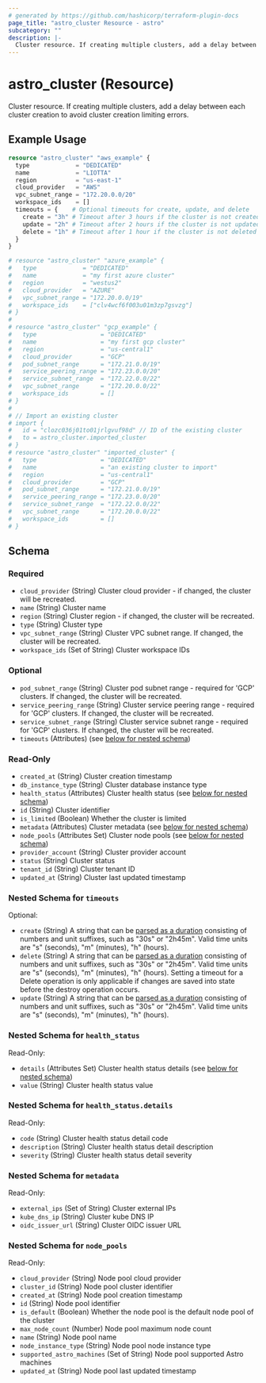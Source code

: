```yaml
---
# generated by https://github.com/hashicorp/terraform-plugin-docs
page_title: "astro_cluster Resource - astro"
subcategory: ""
description: |-
  Cluster resource. If creating multiple clusters, add a delay between each cluster creation to avoid cluster creation limiting errors.
---
```


# astro_cluster (Resource)

Cluster resource. If creating multiple clusters, add a delay between each cluster creation to avoid cluster creation limiting errors.

## Example Usage

```terraform
resource "astro_cluster" "aws_example" {
  type             = "DEDICATED"
  name             = "LIOTTA"
  region           = "us-east-1"
  cloud_provider   = "AWS"
  vpc_subnet_range = "172.20.0.0/20"
  workspace_ids    = []
  timeouts = {    # Optional timeouts for create, update, and delete
    create = "3h" # Timeout after 3 hours if the cluster is not created
    update = "2h" # Timeout after 2 hours if the cluster is not updated
    delete = "1h" # Timeout after 1 hour if the cluster is not deleted
  }
}

# resource "astro_cluster" "azure_example" {
#   type             = "DEDICATED"
#   name             = "my first azure cluster"
#   region           = "westus2"
#   cloud_provider   = "AZURE"
#   vpc_subnet_range = "172.20.0.0/19"
#   workspace_ids    = ["clv4wcf6f003u01m3zp7gsvzg"]
# }
#
# resource "astro_cluster" "gcp_example" {
#   type                  = "DEDICATED"
#   name                  = "my first gcp cluster"
#   region                = "us-central1"
#   cloud_provider        = "GCP"
#   pod_subnet_range      = "172.21.0.0/19"
#   service_peering_range = "172.23.0.0/20"
#   service_subnet_range  = "172.22.0.0/22"
#   vpc_subnet_range      = "172.20.0.0/22"
#   workspace_ids         = []
# }
#
# // Import an existing cluster
# import {
#   id = "clozc036j01to01jrlgvuf98d" // ID of the existing cluster
#   to = astro_cluster.imported_cluster
# }
# resource "astro_cluster" "imported_cluster" {
#   type                  = "DEDICATED"
#   name                  = "an existing cluster to import"
#   region                = "us-central1"
#   cloud_provider        = "GCP"
#   pod_subnet_range      = "172.21.0.0/19"
#   service_peering_range = "172.23.0.0/20"
#   service_subnet_range  = "172.22.0.0/22"
#   vpc_subnet_range      = "172.20.0.0/22"
#   workspace_ids         = []
# }
```

<!-- schema generated by tfplugindocs -->
## Schema

### Required

- `cloud_provider` (String) Cluster cloud provider - if changed, the cluster will be recreated.
- `name` (String) Cluster name
- `region` (String) Cluster region - if changed, the cluster will be recreated.
- `type` (String) Cluster type
- `vpc_subnet_range` (String) Cluster VPC subnet range. If changed, the cluster will be recreated.
- `workspace_ids` (Set of String) Cluster workspace IDs

### Optional

- `pod_subnet_range` (String) Cluster pod subnet range - required for 'GCP' clusters. If changed, the cluster will be recreated.
- `service_peering_range` (String) Cluster service peering range - required for 'GCP' clusters. If changed, the cluster will be recreated.
- `service_subnet_range` (String) Cluster service subnet range - required for 'GCP' clusters. If changed, the cluster will be recreated.
- `timeouts` (Attributes) (see [below for nested schema](#nestedatt--timeouts))

### Read-Only

- `created_at` (String) Cluster creation timestamp
- `db_instance_type` (String) Cluster database instance type
- `health_status` (Attributes) Cluster health status (see [below for nested schema](#nestedatt--health_status))
- `id` (String) Cluster identifier
- `is_limited` (Boolean) Whether the cluster is limited
- `metadata` (Attributes) Cluster metadata (see [below for nested schema](#nestedatt--metadata))
- `node_pools` (Attributes Set) Cluster node pools (see [below for nested schema](#nestedatt--node_pools))
- `provider_account` (String) Cluster provider account
- `status` (String) Cluster status
- `tenant_id` (String) Cluster tenant ID
- `updated_at` (String) Cluster last updated timestamp

<a id="nestedatt--timeouts"></a>
### Nested Schema for `timeouts`

Optional:

- `create` (String) A string that can be [parsed as a duration](https://pkg.go.dev/time#ParseDuration) consisting of numbers and unit suffixes, such as "30s" or "2h45m". Valid time units are "s" (seconds), "m" (minutes), "h" (hours).
- `delete` (String) A string that can be [parsed as a duration](https://pkg.go.dev/time#ParseDuration) consisting of numbers and unit suffixes, such as "30s" or "2h45m". Valid time units are "s" (seconds), "m" (minutes), "h" (hours). Setting a timeout for a Delete operation is only applicable if changes are saved into state before the destroy operation occurs.
- `update` (String) A string that can be [parsed as a duration](https://pkg.go.dev/time#ParseDuration) consisting of numbers and unit suffixes, such as "30s" or "2h45m". Valid time units are "s" (seconds), "m" (minutes), "h" (hours).


<a id="nestedatt--health_status"></a>
### Nested Schema for `health_status`

Read-Only:

- `details` (Attributes Set) Cluster health status details (see [below for nested schema](#nestedatt--health_status--details))
- `value` (String) Cluster health status value

<a id="nestedatt--health_status--details"></a>
### Nested Schema for `health_status.details`

Read-Only:

- `code` (String) Cluster health status detail code
- `description` (String) Cluster health status detail description
- `severity` (String) Cluster health status detail severity



<a id="nestedatt--metadata"></a>
### Nested Schema for `metadata`

Read-Only:

- `external_ips` (Set of String) Cluster external IPs
- `kube_dns_ip` (String) Cluster kube DNS IP
- `oidc_issuer_url` (String) Cluster OIDC issuer URL


<a id="nestedatt--node_pools"></a>
### Nested Schema for `node_pools`

Read-Only:

- `cloud_provider` (String) Node pool cloud provider
- `cluster_id` (String) Node pool cluster identifier
- `created_at` (String) Node pool creation timestamp
- `id` (String) Node pool identifier
- `is_default` (Boolean) Whether the node pool is the default node pool of the cluster
- `max_node_count` (Number) Node pool maximum node count
- `name` (String) Node pool name
- `node_instance_type` (String) Node pool node instance type
- `supported_astro_machines` (Set of String) Node pool supported Astro machines
- `updated_at` (String) Node pool last updated timestamp
